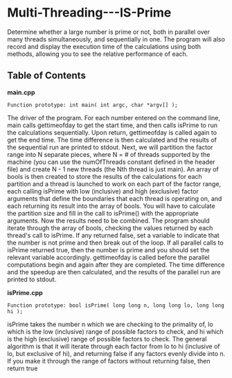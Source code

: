 # Multi-Threading---IS-Prime

Determine whether a large number is prime or not, both in parallel over many threads simultaneously, and sequentially in one. The program will also record and display the execution time of the calculations using both methods, allowing you to see the relative performance of each.


Table of Contents 
---------------------------
**main.cpp**

	Function prototype: int main( int argc, char *argv[] );
The driver of the program. For each number entered on the command line, main calls
gettimeofday to get the start time, and then calls isPrime to run the calculations sequentially.
Upon return, gettimeofday is called again to get the end time. The time difference is then
calculated and the results of the sequential run are printed to stdout.
Next, we will partition the factor range into N separate pieces, where N = # of threads supported
by the machine (you can use the numOfThreads constant defined in the header file) and create
N - 1 new threads (the Nth thread is just main). An array of bools is then created to store the
results of the calculations for each partition and a thread is launched to work on each part of
the factor range, each calling isPrime with low (inclusive) and high (exclusive) factor arguments
that define the boundaries that each thread is operating on, and each returning its result into
the array of bools. You will have to calculate the partition size and fill in the call to isPrime()
with the appropriate arguments.
Now the results need to be combined. The program should iterate through the array of bools,
checking the values returned by each thread's call to isPrime. If any returned false, set a variable
to indicate that the number is not prime and then break out of the loop. If all parallel calls to
isPrime returned true, then the number is prime and you should set the relevant variable
accordingly. gettimeofday is called before the parallel computations begin and again after they
are completed. The time difference and the speedup are then calculated, and the results of the
parallel run are printed to stdout.
	
**isPrime.cpp**

	Function prototype: bool isPrime( long long n, long long lo, long long hi );
	
isPrime takes the number n which we are checking to the primality of, lo which is the low
(inclusive) range of possible factors to check, and hi which is the high (exclusive) range of
possible factors to check. The general algorithm is that it will iterate through each factor from lo
to hi (inclusive of lo, but exclusive of hi), and returning false if any factors evenly divide into n. If
you make it through the range of factors without returning false, then return true
	

